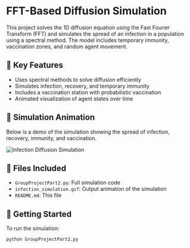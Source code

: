 # FFT-Based Diffusion Simulation

This project solves the 1D diffusion equation using the Fast Fourier Transform (FFT) and simulates the spread of an infection in a population using a spectral method. The model includes temporary immunity, vaccination zones, and random agent movement.

## 🔬 Key Features

- Uses spectral methods to solve diffusion efficiently
- Simulates infection, recovery, and temporary immunity
- Includes a vaccination station with probabilistic vaccination
- Animated visualization of agent states over time

## 🎥 Simulation Animation

Below is a demo of the simulation showing the spread of infection, recovery, immunity, and vaccination.

![Infection Diffusion Simulation](infection_simulation.gif)

## 📁 Files Included

- `GroupProjectPart2.py`: Full simulation code
- `infection_simulation.gif`: Output animation of the simulation
- `README.md`: This file

## 🚀 Getting Started

To run the simulation:

```bash
python GroupProjectPart2.py

